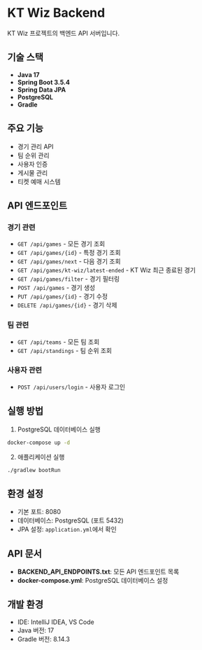 # KT Wiz Backend

KT Wiz 프로젝트의 백엔드 API 서버입니다.

## 기술 스택

- **Java 17**
- **Spring Boot 3.5.4**
- **Spring Data JPA**
- **PostgreSQL**
- **Gradle**

## 주요 기능

- 경기 관리 API
- 팀 순위 관리
- 사용자 인증
- 게시물 관리
- 티켓 예매 시스템

## API 엔드포인트

### 경기 관련
- `GET /api/games` - 모든 경기 조회
- `GET /api/games/{id}` - 특정 경기 조회
- `GET /api/games/next` - 다음 경기 조회
- `GET /api/games/kt-wiz/latest-ended` - KT Wiz 최근 종료된 경기
- `GET /api/games/filter` - 경기 필터링
- `POST /api/games` - 경기 생성
- `PUT /api/games/{id}` - 경기 수정
- `DELETE /api/games/{id}` - 경기 삭제

### 팀 관련
- `GET /api/teams` - 모든 팀 조회
- `GET /api/standings` - 팀 순위 조회

### 사용자 관련
- `POST /api/users/login` - 사용자 로그인

## 실행 방법

1. PostgreSQL 데이터베이스 실행
```bash
docker-compose up -d
```

2. 애플리케이션 실행
```bash
./gradlew bootRun
```

## 환경 설정

- 기본 포트: 8080
- 데이터베이스: PostgreSQL (포트 5432)
- JPA 설정: `application.yml`에서 확인

## API 문서

- **BACKEND_API_ENDPOINTS.txt**: 모든 API 엔드포인트 목록
- **docker-compose.yml**: PostgreSQL 데이터베이스 설정

## 개발 환경

- IDE: IntelliJ IDEA, VS Code
- Java 버전: 17
- Gradle 버전: 8.14.3
